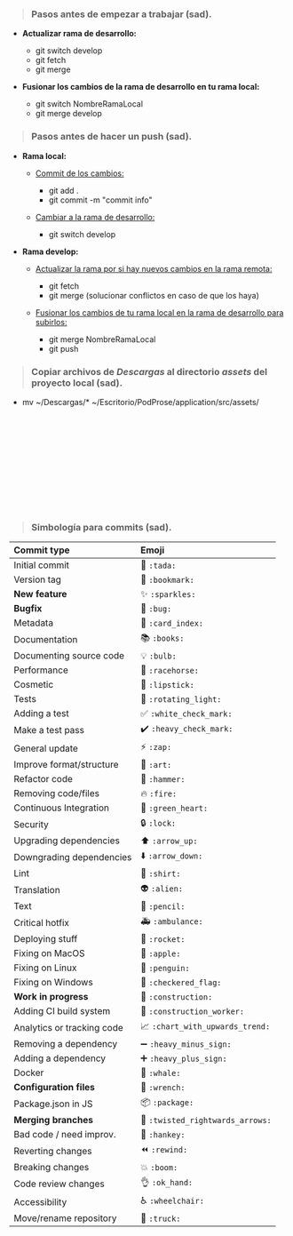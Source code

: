 > ### **Pasos antes de empezar a trabajar (sad).**

- **Actualizar rama de desarrollo:**

  - git switch develop
  - git fetch
  - git merge

- **Fusionar los cambios de la rama de desarrollo en tu rama local:**
  - git switch NombreRamaLocal
  - git merge develop

> ### **Pasos antes de hacer un push (sad).**

- **Rama local:**

  - <u>Commit de los cambios:</u>

    - git add .
    - git commit -m "commit info"

  - <u>Cambiar a la rama de desarrollo:</u>
    - git switch develop

- **Rama develop:**

  - <u>Actualizar la rama por si hay nuevos cambios en la rama remota:</u>

    - git fetch
    - git merge (solucionar conflictos en caso de que los haya)

  - <u>Fusionar los cambios de tu rama local en la rama de desarrollo para subirlos:</u>
    - git merge NombreRamaLocal
    - git push

> ### **Copiar archivos de _Descargas_ al directorio _assets_ del proyecto local (sad).**

- mv ~/Descargas/* ~/Escritorio/PodProse/application/src/assets/

<br/><br/><br/><br/><br/><br/><br/><br/><br/><br/>

> ### **Simbología para commits (sad).**

| Commit type                | Emoji                            |
| :------------------------- | :------------------------------- |
| Initial commit             | 🎉 `:tada:`                      |
| Version tag                | 🔖 `:bookmark:`                  |
| **New feature**            | ✨ `:sparkles:`                  |
| **Bugfix**                 | 🐛 `:bug:`                       |
| Metadata                   | 📇 `:card_index:`                |
| Documentation              | 📚 `:books:`                     |
| Documenting source code    | 💡 `:bulb:`                      |
| Performance                | 🐎 `:racehorse:`                 |
| Cosmetic                   | 💄 `:lipstick:`                  |
| Tests                      | 🚨 `:rotating_light:`            |
| Adding a test              | ✅ `:white_check_mark:`          |
| Make a test pass           | ✔️ `:heavy_check_mark:`          |
| General update             | ⚡ `:zap:`                       |
| Improve format/structure   | 🎨 `:art:`                       |
| Refactor code              | 🔨 `:hammer:`                    |
| Removing code/files        | 🔥 `:fire:`                      |
| Continuous Integration     | 💚 `:green_heart:`               |
| Security                   | 🔒 `:lock:`                      |
| Upgrading dependencies     | ⬆️ `:arrow_up:`                  |
| Downgrading dependencies   | ⬇️ `:arrow_down:`                |
| Lint                       | 👕 `:shirt:`                     |
| Translation                | 👽 `:alien:`                     |
| Text                       | 📝 `:pencil:`                    |
| Critical hotfix            | 🚑 `:ambulance:`                 |
| Deploying stuff            | 🚀 `:rocket:`                    |
| Fixing on MacOS            | 🍎 `:apple:`                     |
| Fixing on Linux            | 🐧 `:penguin:`                   |
| Fixing on Windows          | 🏁 `:checkered_flag:`            |
| **Work in progress**       | 🚧 `:construction:`              |
| Adding CI build system     | 👷 `:construction_worker:`       |
| Analytics or tracking code | 📈 `:chart_with_upwards_trend:`  |
| Removing a dependency      | ➖ `:heavy_minus_sign:`          |
| Adding a dependency        | ➕ `:heavy_plus_sign:`           |
| Docker                     | 🐳 `:whale:`                     |
| **Configuration files**    | 🔧 `:wrench:`                    |
| Package.json in JS         | 📦 `:package:`                   |
| **Merging branches**       | 🔀 `:twisted_rightwards_arrows:` |
| Bad code / need improv.    | 💩 `:hankey:`                    |
| Reverting changes          | ⏪ `:rewind:`                    |
| Breaking changes           | 💥 `:boom:`                      |
| Code review changes        | 👌 `:ok_hand:`                   |
| Accessibility              | ♿ `:wheelchair:`                |
| Move/rename repository     | 🚚 `:truck:`                     |
